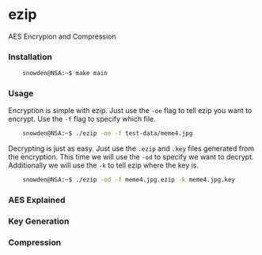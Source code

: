# ezip
AES Encrypion and Compression 
### Installation
```bash
    snowden@NSA:~$ make main
```
### Usage
Encryption is simple with ezip. Just use the `-oe` flag to tell ezip you want to encrypt. 
Use the `-f` flag to specify which file.
```bash
    snowden@NSA:~$ ./ezip -oe -f test-data/meme4.jpg
```
Decrypting is just as easy. Just use the `.ezip` and `.key` files generated from the encryption.
This time we will use the `-od` to specify we want to decrypt. Additionally we will use the `-k`
to tell ezip where the key is.
```bash
    snowden@NSA:~$ ./ezip -od -f meme4.jpg.ezip -k meme4.jpg.key
```
### AES Explained
### Key Generation
### Compression